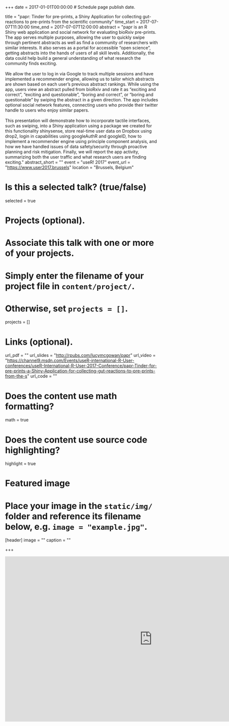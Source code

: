 +++
date = 2017-01-01T00:00:00  # Schedule page publish date.

title = "papr: Tinder for pre-prints, a Shiny Application for collecting gut-reactions to pre-prints from the scientific community"
time_start = 2017-07-07T11:30:00
time_end = 2017-07-07T12:00:00
abstract = "papr is an R Shiny web application and social network for evaluating bioRxiv pre-prints. The app serves multiple purposes, allowing the user to quickly swipe through pertinent abstracts as well as find a community of researchers with similar interests. It also serves as a portal for accessible “open science”, getting abstracts into the hands of users of all skill levels. Additionally, the data could help build a general understanding of what research the community finds exciting. <br><br>We allow the user to log in via Google to track multiple sessions and have implemented a recommender engine, allowing us to tailor which abstracts are shown based on each user’s previous abstract rankings. While using the app, users view an abstract pulled from bioRxiv and rate it as “exciting and correct”, “exciting and questionable”, “boring and correct”, or “boring and questionable” by swiping the abstract in a given direction. The app includes optional social network features, connecting users who provide their twitter handle to users who enjoy similar papers. <br><br>This presentation will demonstrate how to incorporate tactile interfaces, such as swiping, into a Shiny application using a package we created for this functionality shinysense, store real-time user data on Dropbox using drop2, login in capabilities using googleAuthR and googleID, how to implement a recommender engine using principle component analysis, and how we have handled issues of data safety/security through proactive planning and risk mitigation. Finally, we will report the app activity, summarizing both the user traffic and what research users are finding exciting."
abstract_short = ""
event = "useR! 2017"
event_url = "https://www.user2017.brussels"
location = "Brussels, Belgium"

# Is this a selected talk? (true/false)
selected = true

# Projects (optional).
#   Associate this talk with one or more of your projects.
#   Simply enter the filename of your project file in `content/project/`.
#   Otherwise, set `projects = []`.
projects = []

# Links (optional).
url_pdf = ""
url_slides = "http://rpubs.com/lucymcgowan/papr"
url_video = "https://channel9.msdn.com/Events/useR-international-R-User-conferences/useR-International-R-User-2017-Conference/papr-Tinder-for-pre-prints-a-Shiny-Application-for-collecting-gut-reactions-to-pre-prints-from-the-s"
url_code = ""

# Does the content use math formatting?
math = true

# Does the content use source code highlighting?
highlight = true

# Featured image
# Place your image in the `static/img/` folder and reference its filename below, e.g. `image = "example.jpg"`.
[header]
image = ""
caption = ""

+++

<iframe src="https://channel9.msdn.com/Events/useR-international-R-User-conferences/useR-International-R-User-2017-Conference/papr-Tinder-for-pre-prints-a-Shiny-Application-for-collecting-gut-reactions-to-pre-prints-from-the-s/player" width="960" height="540" allowFullScreen frameBorder="0"></iframe>